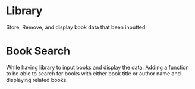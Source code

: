 # Library
Store, Remove, and display book data that been inputted.

# Book Search
While having library to input books and display the data. Adding a function to be able to search for books with either book title or author name and displaying related books.
